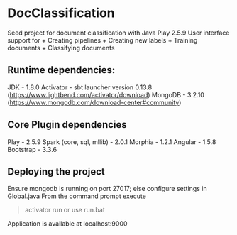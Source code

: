 # DocClassification
Seed project for document classification with Java Play 2.5.9
User interface support for
    + Creating pipelines
    + Creating new labels
    + Training documents
    + Classifying documents

## Runtime dependencies:
JDK - 1.8.0
Activator - sbt launcher version 0.13.8 (https://www.lightbend.com/activator/download)
MongoDB - 3.2.10 (https://www.mongodb.com/download-center#community)

## Core Plugin dependencies
Play - 2.5.9
Spark (core, sql, mllib) - 2.0.1
Morphia - 1.2.1
Angular - 1.5.8
Bootstrap - 3.3.6

## Deploying the project
Ensure mongodb is running on port 27017; else configure settings in Global.java
From the command prompt execute
> activator run
or use run.bat

Application is available at localhost:9000


